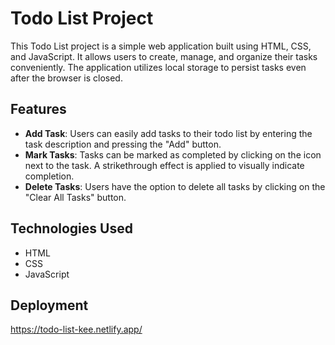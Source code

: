 # Todo List Project

This Todo List project is a simple web application built using HTML, CSS, and JavaScript. It allows users to create, manage, and organize their tasks conveniently. The application utilizes local storage to persist tasks even after the browser is closed.

## Features

- **Add Task**: Users can easily add tasks to their todo list by entering the task description and pressing the "Add" button.
- **Mark Tasks**: Tasks can be marked as completed by clicking on the icon next to the task. A strikethrough effect is applied to visually indicate completion.
- **Delete Tasks**: Users have the option to delete all tasks by clicking on the "Clear All Tasks" button.

## Technologies Used

- HTML
- CSS
- JavaScript

## Deployment

https://todo-list-kee.netlify.app/
